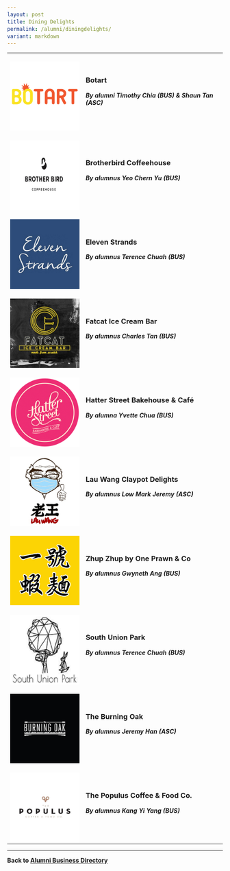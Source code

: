 ```yaml
---
layout: post
title: Dining Delights
permalink: /alumni/diningdelights/
variant: markdown
---
```

<div>
    <table>
        <tbody><tr>
            <td style="width:35%"><br>
                <a href="https://botart.sg/">
                <img src="/images/MerchantDining-Botart.png" style="display:block;margin-left:auto;margin-right:auto;" alt="Dining Delights1">                                       
                </a>
            </td>
            <td style="width:65%"><br>
                <h3 style="margin-top:0%">Botart</h3>
                <h5 style="margin-top:0%"><i>By alumni Timothy Chia (BUS) &amp; Shaun Tan (ASC)</i></h5>
            </td>
         </tr>
        <tr>
            <td style="width:35%"><br>
                <a href="https://brotherbird.sg/">
                <img src="/images/MerchantDining-BrotherbirdCoffeeHouse.jpg" style="display:block;margin-left:auto;margin-right:auto;" alt="Dining Delights2">                          
                </a>
            </td>
            <td style="width:65%"><br>
                <h3 style="margin-top:0%">Brotherbird Coffeehouse</h3>
                <h5 style="margin-top:0%"><i>By alumnus Yeo Chern Yu (BUS)</i></h5>
            </td>
         </tr>
        <tr>
            <td style="width:35%"><br>
                <a href="https://www.facebook.com/elevenstrands/">
                <img src="/images/MerchantDining-ElevenStrands.jpg" style="display:block;margin-left:auto;margin-right:auto;" alt="Dining Delights3">                                       
                </a>
            </td>
            <td style="width:65%"><br>
                <h3 style="margin-top:0%">Eleven Strands</h3>
                <h5 style="margin-top:0%"><i>By alumnus Terence Chuah (BUS)</i></h5>
            </td>
         </tr>
        <tr>
            <td style="width:35%"><br>
                <a href="http://fatcat.sg/">
                <img src="/images/MerchantDining-FatcatIceCreamBar.jpg" style="display:block;margin-left:auto;margin-right:auto;" alt="Dining Delights4">                                       
                </a>
            </td>
            <td style="width:65%"><br>
                <h3 style="margin-top:0%">Fatcat Ice Cream Bar</h3>
                <h5 style="margin-top:0%"><i>By alumnus Charles Tan (BUS)</i></h5>
            </td>
         </tr>
        <tr>
            <td style="width:35%"><br>
                <a href="https://www.hatterstreet.com/">
                <img src="/images/MerchantDining-HatterStreetBakehouseCafe.png" style="display:block;margin-left:auto;margin-right:auto;" alt="Dining Delights5">                                       
                </a>
            </td>
            <td style="width:65%"><br>
                <h3 style="margin-top:0%">Hatter Street Bakehouse &amp; Café</h3>
                <h5 style="margin-top:0%"><i>By alumna Yvette Chua (BUS)</i></h5>
            </td>
         </tr>
        <tr>
            <td style="width:35%"><br>
                <a href="https://www.lauwangclaypot.com/">
                <img src="/images/MerchantDining-LauWangClaypotDelights.jpg" style="display:block;margin-left:auto;margin-right:auto;" alt="Dining Delights6">                                       
                </a>
            </td>
            <td style="width:65%"><br>
                <h3 style="margin-top:0%">Lau Wang Claypot Delights</h3>
                <h5 style="margin-top:0%"><i>By alumnus Low Mark Jeremy (ASC)</i></h5>
            </td>
         </tr>
        <tr>
            <td style="width:35%"><br>
                <a href="https://www.instagram.com/zhupzhup_by_oneprawnnco/?hl=en">
                <img src="/images/MerchantDining-OnePrawnNoodle.png" style="display:block;margin-left:auto;margin-right:auto;" alt="Dining Delights7">                                       
                </a>
            </td>
            <td style="width:65%"><br>
                <h3 style="margin-top:0%">Zhup Zhup by One Prawn &amp; Co</h3>
                <h5 style="margin-top:0%"><i>By alumnus Gwyneth Ang (BUS)</i></h5>
            </td>
         </tr>
        <tr>
            <td style="width:35%"><br>
                <a href="https://www.facebook.com/southunionpark/">
                <img src="/images/MerchantDining-SouthUnionPark.png" style="display:block;margin-left:auto;margin-right:auto;" alt="Dining Delights8">                                       
                </a>
            </td>
            <td style="width:65%"><br>
                <h3 style="margin-top:0%">South Union Park</h3>
                <h5 style="margin-top:0%"><i>By alumnus Terence Chuah (BUS)</i></h5>
            </td>
         </tr>
        <tr>
            <td style="width:35%"><br>
                <a href="https://www.facebook.com/the.burning.oak.singapore/">
                <img src="/images/MerchantDining-TheBurningOak.jpg" style="display:block;margin-left:auto;margin-right:auto;" alt="Dining Delights9">                                       
                </a>
            </td>
            <td style="width:65%"><br>
                <h3 style="margin-top:0%">The Burning Oak</h3>
                <h5 style="margin-top:0%"><i>By alumnus Jeremy Han (ASC)</i></h5>
            </td>
         </tr>
        <tr>
            <td style="width:35%"><br>
                <a href="https://thepopulus.cafe/">
                <img src="/images/MerchantDining-ThePopulusCoffeeFood.jpg" style="display:block;margin-left:auto;margin-right:auto;" alt="Dining Delights10">                                       
                </a>
            </td>
            <td style="width:65%"><br>
                <h3 style="margin-top:0%">The Populus Coffee &amp; Food Co.</h3>
                <h5 style="margin-top:0%"><i>By alumnus Kang Yi Yang (BUS)</i></h5>
            </td>
         </tr>
    </tbody></table>
</div>

---
**Back to [Alumni Business Directory](/alumni/alumni-businesses)**